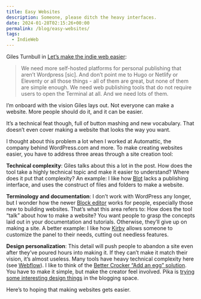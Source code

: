 ```yaml
---
title: Easy Websites
description: Someone, please ditch the heavy interfaces.
date: 2024-01-28T02:15:26+00:00
permalink: /blog/easy-websites/
tags:
  - IndieWeb
---
```


Giles Turnbull in [Let’s make the indie web easier](https://gilest.org/indie-easy.html):

> We need more self-hosted platforms for personal publishing that aren’t Wordpress [sic]. And don’t point me to Hugo or Netlify or Eleventy or all those things - all of them are great, but none of them are simple enough. We need web publishing tools that do not require users to open the Terminal at all. And we need lots of them.

I’m onboard with the vision Giles lays out. Not everyone can make a website. More people should do it, and it can be easier.

It’s a technical feat though, full of button mashing and new vocabulary. That doesn’t even cover making a website that looks the way you want.

I thought about this problem a lot when I worked at Automattic, the company behind WordPress.com and more. To make creating websites easier, you have to address three areas through a site creation tool:

**Technical complexity**: Giles talks about this a lot in the post. How does the tool take a highly technical topic and make it easier to understand? Where does it put that complexity? An example: I like how [Blot](https://blot.im) lacks a publishing interface, and uses the construct of files and folders to make a website.

**Terminology and documentation**: I don’t work with WordPress any longer, but I wonder how the newer [Block editor](https://wordpress.org/documentation/article/wordpress-block-editor/) works for people, especially those new to building websites. That’s what this area refers to: How does the tool “talk” about how to make a website? You want people to grasp the concepts laid out in your documentation and tutorials. Otherwise, they’ll give up on making a site. A better example: I like how [Kirby](https://getkirby.com) allows someone to customize the panel to their needs, cutting out needless features.

**Design personalization**: This detail will push people to abandon a site even after they’ve poured hours into making it. If they can’t make it match their vision, it’s almost useless. Many tools have heavy technical complexity here (see [Webflow](https://webflow.com)). I like to think of the [Better Crocker “Add an egg” solution](https://www.psychologytoday.com/ca/blog/inside-the-box/201401/creativity-lesson-betty-crocker). You have to make it simple, but make the creator feel involved. Pika is [trying some interesting design things](https://pika.pika.page/posts/themes-are-back-and-better-than-ever) in the blogging space.

Here’s to hoping that making websites gets easier.
